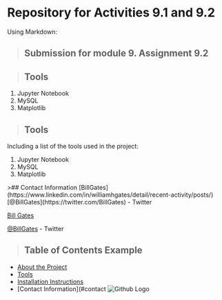 # Repository for Activities 9.1 and 9.2
Using Markdown:
<a class="anchor" id="about the project"></a>
>## Submission for module 9. Assignment 9.2
<a class="anchor" id="tools"></a>
>## Tools
1. Jupyter Notebook
2. MySQL
3. Matplotlib
<a class="anchor" id="tools"></a>
>## Tools
Including a list of the tools used in the project:
<ol>
    <li>Jupyter Notebook</li>
    <li>MySQL</li>
    <li>Matplotlib</li>
</ol>
<a class="anchor" id="contact"></a>
>## Contact Information
[BillGates](https://www.linkedin.com/in/williamhgates/detail/recent-activity/posts/)
[@BillGates](https://twitter.com/BillGates) - Twitter
<p><a href="https://www.linkedin.com/in/williamhgates/detail/recent-activity/posts/" title="Bill Gates">Bill Gates</a></p>
<p><a href="https://twitter.com/BillGates" title="Bill Gates">@BillGates</a> - Twitter</p>

>## Table of Contents Example
* [About the Project](#about_the_project)
* [Tools](#tools)
* [Installation Instructions](#installation_instructions)
* [Contact Information](#contact
![Github Logo](https://github.githubassets.com/images/modules/logos_page/Octocat.png "Github logo - markdown")
